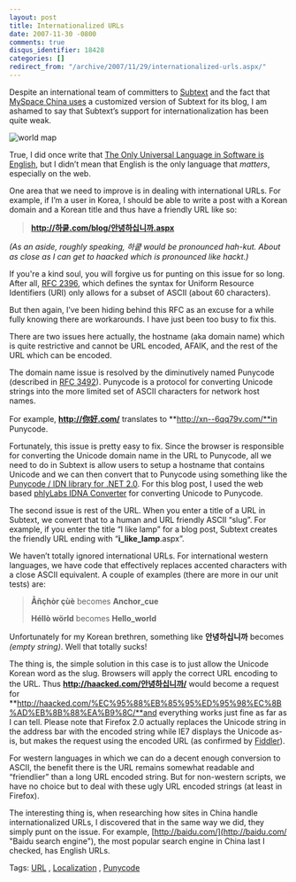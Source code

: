 ```yaml
---
layout: post
title: Internationalized URLs
date: 2007-11-30 -0800
comments: true
disqus_identifier: 18428
categories: []
redirect_from: "/archive/2007/11/29/internationalized-urls.aspx/"
---
```


Despite an international team of committers to
[Subtext](http://subtextproject.com/ "SubtextProject.com") and the fact
that [MySpace China
uses](http://haacked.com/archive/2007/10/29/subtext-powers-myspace-china-blogs.aspx "MySpace China Blogs Powered By Subtext")
a customized version of Subtext for its blog, I am ashamed to say that
Subtext’s support for internationalization has been quite weak.

![world
map](http://haacked.com/images/haacked_com/WindowsLiveWriter/InternationalizedURLs_604/world-map_3.jpg)

True, I did once write that [The Only Universal Language in Software is
English](http://haacked.com/archive/2007/05/28/the-only-universal-language-in-software-is-english.aspx "English is lingua franca of software development"),
but I didn’t mean that English is the only language that *matters*,
especially on the web.

One area that we need to improve is in dealing with international URLs.
For example, if I’m a user in Korea, I should be able to write a post
with a Korean domain and a Korean title and thus have a friendly URL
like so:

> **http://하쿹.com/blog/안녕하십니까.aspx**

*(As an aside, roughly speaking, 하쿹 would be pronounced hah-kut. About
as close as I can get to haacked which is pronounced like hackt.)*

If you're a kind soul, you will forgive us for punting on this issue for
so long. After all, [RFC
2396](ftp://ftp.isi.edu/in-notes/rfc2396.txt "RFC 2396 URI"), which
defines the syntax for Uniform Resource Identifiers (URI) only allows
for a subset of ASCII (about 60 characters).

But then again, I’ve been hiding behind this RFC as an excuse for a
while fully knowing there are workarounds. I have just been too busy to
fix this.

There are two issues here actually, the hostname (aka domain name) which
is quite restrictive and cannot be URL encoded, AFAIK, and the rest of
the URL which can be encoded.

The domain name issue is resolved by the diminutively named Punycode
(described in [RFC
3492](http://www.ietf.org/rfc/rfc3492.txt "Punycode: A bootstring encoding of unicode for IDNA")).
Punycode is a protocol for converting Unicode strings into the more
limited set of ASCII characters for network host names.

For example, **http://你好.com/** translates to
**http://xn--6qq79v.com/**in Punycode.

Fortunately, this issue is pretty easy to fix. Since the browser is
responsible for converting the Unicode domain name in the URL to
Punycode, all we need to do in Subtext is allow users to setup a
hostname that contains Unicode and we can then convert that to Punycode
using something like the [Punycode / IDN library for .NET
2.0](http://www.simpledns.com/kb.aspx?kbid=1190 ".NET library for converting hostnames to punycode").
For this blog post, I used the web based [phlyLabs IDNA
Converter](http://idnaconv.phlymail.de/ "Punycode converter") for
converting Unicode to Punycode.

The second issue is rest of the URL. When you enter a title of a URL in
Subtext, we convert that to a human and URL friendly ASCII “slug”. For
example, if you enter the title “I like lamp” for a blog post, Subtext
creates the friendly URL ending with “**i\_like\_lamp**.aspx”.

We haven’t totally ignored international URLs. For international western
languages, we have code that effectively replaces accented characters
with a close ASCII equivalent. A couple of examples (there are more in
our unit tests) are:

> **Åñçhòr çùè** becomes **Anchor\_cue**
>
> **Héllò wörld** becomes **Hello\_world**

Unfortunately for my Korean brethren, something like **안녕하십니까**
becomes *(empty string)*. Well that totally sucks!

The thing is, the simple solution in this case is to just allow the
Unicode Korean word as the slug. Browsers will apply the correct URL
encoding to the URL. Thus **http://haacked.com/안녕하십니까/** would
become a request for
**http://haacked.com/%EC%95%88%EB%85%95%ED%95%98%EC%8B%AD%EB%8B%88%EA%B9%8C/**and
everything works just fine as far as I can tell. Please note that
Firefox 2.0 actually replaces the Unicode string in the address bar with
the encoded string while IE7 displays the Unicode as-is, but makes the
request using the encoded URL (as confirmed by
[Fiddler](http://www.fiddlertool.com/fiddler/ "Fiddler")).

For western languages in which we can do a decent enough conversion to
ASCII, the benefit there is the URL remains somewhat readable and
“friendlier” than a long URL encoded string. But for non-western
scripts, we have no choice but to deal with these ugly URL encoded
strings (at least in Firefox).

The interesting thing is, when researching how sites in China handle
internationalized URLs, I discovered that in the same way we did, they
simply punt on the issue. For example,
[http://baidu.com/](http://baidu.com/ "Baidu search engine"), the most
popular search engine in China last I checked, has English URLs.

Tags: [URL](http://technorati.com/tags/URL/ "URL tag") ,
[Localization](http://technorati.com/tags/Localization/ "Localization tag")
, [Punycode](http://technorati.com/tags/Punycode/ "Punycode tag")


